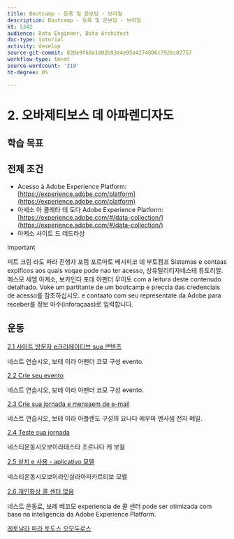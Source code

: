 ```yaml
---
title: Bootcamp - 등록 및 온보딩 - 브라질
description: Bootcamp - 등록 및 온보딩 - 브라질
kt: 5342
audience: Data Engineer, Data Architect
doc-type: tutorial
activity: develop
source-git-commit: 020e9fb8a1d02b93e4e95a4274806c7926c02757
workflow-type: tm+mt
source-wordcount: '219'
ht-degree: 0%

---
```


# 2. 오바제티보스 데 아파렌디자도

## 학습 목표

## 전제 조건

- Acesso à Adobe Experience Platform: [https://experience.adobe.com/platform](https://experience.adobe.com/platform)
- 아세소 아 콜레타 데 도다 Adobe Experience Platform: [https://experience.adobe.com/#/data-collection/](https://experience.adobe.com/#/data-collection/)
- 아케소 사이트 드 데드라상

>[!IMPORTANT]
>
>피트 크림 라도 파라 진행자 포럼 포르마토 베시피코 데 부토캠프 Sistemas e contaas expificos aos quais voqae pode nao ter acesso, 상유틸리티자네스테 튜토리얼. 메스모 세엠 아케소, 보카인다 포데 아펜더 무이토 com a leitura deste contenudo detalhado. Voke um partitante de um bootcamp e preccia das credenciais de acesso를 참조하십시오. e contaato com seu representate da Adobe para receber를 정보 아수(inforaçaas)로 입력합니다.

## 운동

[2.1 사이트 방문자 e크리에이티브 sua 콘텐츠](./ex1.md)

네스트 연습시오, 보테 이라 아펜더 코모 구성 evento.

[2.2 Crie seu evento](./ex2.md)

네스트 연습시오, 보테 이라 아펜더 코모 구성 evento.

[2.3 Crie sua jornada e mensaem de e-mail](./ex3.md)

네스트 연습시오, 보테 이라 아플렌도 구성의 요나다 에우마 멘사셈 전자 메일.

[2.4 Teste sua jornada](./ex4.md)

네스티운동시오보이라테스타 조르나다 케 보컬

[2.5 설치 e 사용 - aplicativo 모델](./ex5.md)

네스티운동시오보이라인살라아피카르티보 모벨

[2.6 개인화상 콜 센터 없음](./ex6.md)

네스트 운동료, 보레 베꼬모 experiencia de 콜 센터 pode ser otimizada com base na inteligencia da Adobe Experience Platform.

[레토날라 파라 토도스 오모두로스](../../overview.md)
